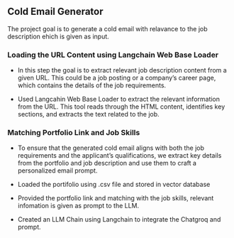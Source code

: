 ## Cold Email Generator
The project goal is to generate a cold email with relavance to the job description ehich is given as input.

###  Loading the URL Content using Langchain Web Base Loader
* In this step the goal is to extract relevant job description content from a given URL. This could be a job posting or a       company’s career page, which contains the details of the job requirements.

* Used Langcahin Web Base Loader to extract the relevant information from the URL. This tool reads through the HTML content, identifies key sections, and extracts the text related to the job.

### Matching Portfolio Link and Job Skills
* To ensure that the generated cold email aligns with both the job requirements and the applicant’s qualifications, we extract key details from the portfolio and job description and use them to craft a personalized email prompt.
* Loaded the portifolio using .csv file and stored in vector database

* Provided the portfolio link and matching with the job skills, relevant infomation is given as prompt to the LLM.
* Created an LLM Chain using Langchain to integrate the Chatgroq and prompt.